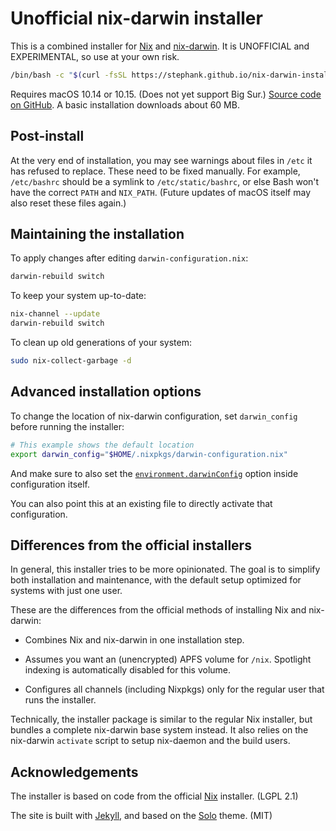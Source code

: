 # Unofficial nix-darwin installer

This is a combined installer for [Nix] and [nix-darwin]. It is UNOFFICIAL and
EXPERIMENTAL, so use at your own risk.

```sh
/bin/bash -c "$(curl -fsSL https://stephank.github.io/nix-darwin-installer/install.sh)"
```

Requires macOS 10.14 or 10.15. (Does not yet support Big Sur.) [Source code on
GitHub]. A basic installation downloads about 60 MB.

## Post-install

At the very end of installation, you may see warnings about files in `/etc` it
has refused to replace. These need to be fixed manually. For example,
`/etc/bashrc` should be a symlink to `/etc/static/bashrc`, or else Bash won't
have the correct `PATH` and `NIX_PATH`. (Future updates of macOS itself may
also reset these files again.)

## Maintaining the installation

To apply changes after editing `darwin-configuration.nix`:

```sh
darwin-rebuild switch
```

To keep your system up-to-date:

```sh
nix-channel --update
darwin-rebuild switch
```

To clean up old generations of your system:

```sh
sudo nix-collect-garbage -d
```

## Advanced installation options

To change the location of nix-darwin configuration, set `darwin_config` before
running the installer:

```sh
# This example shows the default location
export darwin_config="$HOME/.nixpkgs/darwin-configuration.nix"
```

And make sure to also set the [`environment.darwinConfig`] option inside
configuration itself.

You can also point this at an existing file to directly activate that
configuration.

## Differences from the official installers

In general, this installer tries to be more opinionated. The goal is to
simplify both installation and maintenance, with the default setup optimized
for systems with just one user.

These are the differences from the official methods of installing Nix and
nix-darwin:

- Combines Nix and nix-darwin in one installation step.

- Assumes you want an (unencrypted) APFS volume for `/nix`. Spotlight indexing
  is automatically disabled for this volume.

- Configures all channels (including Nixpkgs) only for the regular user that
  runs the installer.

Technically, the installer package is similar to the regular Nix installer, but
bundles a complete nix-darwin base system instead. It also relies on the
nix-darwin `activate` script to setup nix-daemon and the build users.

## Acknowledgements

The installer is based on code from the official [Nix] installer. (LGPL 2.1)

The site is built with [Jekyll], and based on the [Solo] theme. (MIT)

[nix]: https://nixos.org/
[nix-darwin]: https://github.com/LnL7/nix-darwin
[source code on github]: https://github.com/stephank/nix-darwin-installer
[`environment.darwinconfig`]: https://lnl7.github.io/nix-darwin/manual/index.html#opt-environment.darwinConfig
[jekyll]: https://jekyllrb.com
[solo]: https://github.com/chibicode/solo
